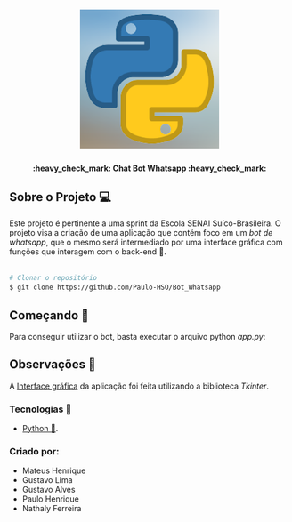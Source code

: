 <h1 align="center">
    <img alt="Tech Cia" title="#Tech Cia" src="./src/icon.png" width="250px" />
</h1>

<h4 align="center"> 
	:heavy_check_mark: Chat Bot Whatsapp :heavy_check_mark:
</h4>


## Sobre o Projeto 💻

Este projeto é pertinente a uma sprint da Escola SENAI Suíco-Brasileira. O projeto visa a criação de uma aplicação que contém foco em um *bot de whatsapp*, que o mesmo será intermediado por uma interface gráfica com funções que interagem com o back-end 📱.

```bash

# Clonar o repositório
$ git clone https://github.com/Paulo-HSO/Bot_Whatsapp
```

## Começando 🏁

Para conseguir utilizar o bot, basta executar o arquivo python *app.py*:


## Observações 📌

A [Interface gráfica](https://docs.python.org/3/library/tkinter.html) da aplicação foi feita utilizando a biblioteca *Tkinter*.



### Tecnologias :large_orange_diamond:

- [Python 🐍](https://www.python.org/downloads/).

### Criado por:

- Mateus Henrique
- Gustavo Lima
- Gustavo Alves
- Paulo Henrique
- Nathaly Ferreira
